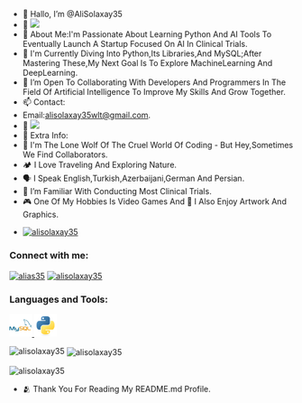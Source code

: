 - 👋 Hallo, I’m @AliSolaxay35
- 🏢 <img src="https://i.ibb.co/Css8XWNx/eba21615fa69.jpg" width="200">
- 👀 About Me:I'm Passionate About Learning Python And AI Tools To Eventually Launch A Startup Focused On AI In Clinical Trials.
- 🌱 I'm Currently Diving Into Python,Its Libraries,And MySQL;After Mastering These,My Next Goal Is To Explore MachineLearning And DeepLearning.
- 💞️ I’m Open To Collaborating With Developers And Programmers In The Field Of Artificial Intelligence To Improve My Skills And Grow Together.
- 📫 Contact:
- Email:alisolaxay35wlt@gmail.com.
- 🩻 <img src="https://i.ibb.co/7N0JxkrX/f2f5cf552a36.png" width="200">
- 🧠 Extra Info:
- 🐺 I'm The Lone Wolf Of The Cruel World Of Coding - But Hey,Sometimes We Find Collaborators.
- 🏕️ I Love Traveling And Exploring Nature.
- 🗣️ I Speak English,Turkish,Azerbaijani,German And Persian.
- 🔬 I’m Familiar With Conducting Most Clinical Trials.
- 🎮 One Of My Hobbies Is Video Games And 🎨 I Also Enjoy Artwork And Graphics.
-  <p align="left"> <a href="https://github.com/ryo-ma/github-profile-trophy"><img src="https://github-profile-trophy.vercel.app/?username=alisolaxay35" alt="alisolaxay35" /></a> </p>

<h3 align="left">Connect with me:</h3>
<p align="left">
<a href="https://stackoverflow.com/users/alias35" target="blank"><img align="center" src="https://raw.githubusercontent.com/rahuldkjain/github-profile-readme-generator/master/src/images/icons/Social/stack-overflow.svg" alt="alias35" height="30" width="40" /></a>
<a href="https://kaggle.com/alisolaxay35" target="blank"><img align="center" src="https://raw.githubusercontent.com/rahuldkjain/github-profile-readme-generator/master/src/images/icons/Social/kaggle.svg" alt="alisolaxay35" height="30" width="40" /></a>
</p>

<h3 align="left">Languages and Tools:</h3>
<p align="left"> <a href="https://www.mysql.com/" target="_blank" rel="noreferrer"> <img src="https://raw.githubusercontent.com/devicons/devicon/master/icons/mysql/mysql-original-wordmark.svg" alt="mysql" width="40" height="40"/> </a> <a href="https://www.python.org" target="_blank" rel="noreferrer"> <img src="https://raw.githubusercontent.com/devicons/devicon/master/icons/python/python-original.svg" alt="python" width="40" height="40"/> </a> </p>

<p><img align="left" src="https://github-readme-stats.vercel.app/api/top-langs?username=alisolaxay35&show_icons=true&locale=en&layout=compact" alt="alisolaxay35" /></p>

<p>&nbsp;<img align="center" src="https://github-readme-stats.vercel.app/api?username=alisolaxay35&show_icons=true&locale=en" alt="alisolaxay35" /></p>

<p><img align="center" src="https://github-readme-streak-stats.herokuapp.com/?user=alisolaxay35&" alt="alisolaxay35" /></p>

- 🫂 Thank You For Reading My README.md Profile.

<!---
AliSolaxay35/AliSolaxay35 is a ✨ special ✨ repository because its `README.md` (this file) appears on your GitHub profile.
You can click the Preview link to take a look at your changes.
--->
